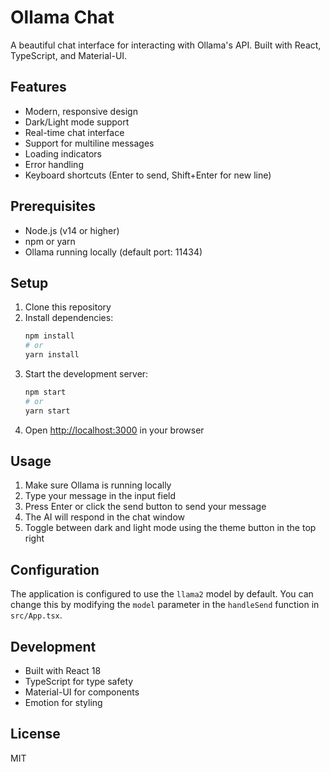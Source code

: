 # Ollama Chat

A beautiful chat interface for interacting with Ollama's API. Built with React, TypeScript, and Material-UI.

## Features

- Modern, responsive design
- Dark/Light mode support
- Real-time chat interface
- Support for multiline messages
- Loading indicators
- Error handling
- Keyboard shortcuts (Enter to send, Shift+Enter for new line)

## Prerequisites

- Node.js (v14 or higher)
- npm or yarn
- Ollama running locally (default port: 11434)

## Setup

1. Clone this repository
2. Install dependencies:
   ```bash
   npm install
   # or
   yarn install
   ```
3. Start the development server:
   ```bash
   npm start
   # or
   yarn start
   ```
4. Open [http://localhost:3000](http://localhost:3000) in your browser

## Usage

1. Make sure Ollama is running locally
2. Type your message in the input field
3. Press Enter or click the send button to send your message
4. The AI will respond in the chat window
5. Toggle between dark and light mode using the theme button in the top right

## Configuration

The application is configured to use the `llama2` model by default. You can change this by modifying the `model` parameter in the `handleSend` function in `src/App.tsx`.

## Development

- Built with React 18
- TypeScript for type safety
- Material-UI for components
- Emotion for styling

## License

MIT 